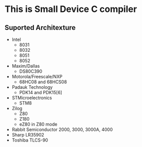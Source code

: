 # This is Small Device C compiler 

## Suported Architexture 

- Intel 
  - 8031 
  - 8032
  - 8051 
  - 8052 
- Maxim/Dallas 
  - DS80C390
- Motorola/Freescale/NXP 
  - 68HC08 and 68HCS08
- Padauk Technology 
  - PDK14 and PDK15[6]
- STMicroelectronics 
  - STM8
- Zilog 
  - Z80
  - Z180 
  - eZ80 in Z80 mode 
 - Rabbit Semiconductor 2000, 3000, 3000A, 4000
 - Sharp LR35902 
 - Toshiba TLCS-90

  
